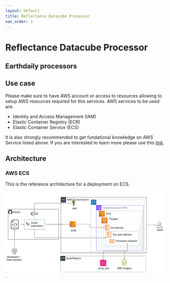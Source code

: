 ```yaml
---
layout: default
title: Reflectance Datacube Processor
nav_order: 3
---
```



# Reflectance Datacube Processor

## Earthdaily processors 



## Use case

Please make sure to have AWS account or access to resources allowing to setup AWS resources required for this services. AWS services to be used are:
 - Identity and Access Management (IAM)
 - Elastic Container Registry (ECR)
 - Elastic Container Service (ECS)


It is also strongly recommended to get fundational knowledge on AWS Service listed above. If you are interested to learn more please use this [link](https://docs.aws.amazon.com/).

## Architecture

### AWS ECS

This is the reference architecture for a deployment on ECS. 

![Workflow execution](/images/ECS_Architecture.png "Workflow execution").






